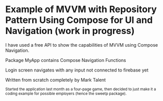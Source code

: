 # Example of MVVM with Repository Pattern Using Compose for UI and Navigation (work in progress)

I have used a free API to show the capabilities of MVVM using Compose Navigation.

Package MyApp contains Compose Navigation Functions

Login screen navigates with any input not connected to firebase yet

Written from scratch completely by Mark Talent

<sub>Started the application last month as a four-page game, then decided to just make it a coding example for possible employers (hence the sweetp package).</sub>

